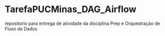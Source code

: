 # TarefaPUCMinas_DAG_Airflow
repositorio para entrega de atividade da disciplina Prep e Orquestração de Fluxo de Dados
